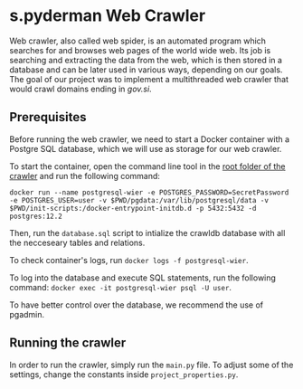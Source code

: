 # s.pyderman Web Crawler

Web crawler, also called web spider, is an automated program which searches for and browses web pages of the world wide web. Its job is searching and extracting the data from the web, which is then stored in a database and can be later used in various ways, depending on our goals. The goal of our project was to implement a multithreaded web crawler that would crawl domains ending in _gov.si_.

## Prerequisites

Before running the web crawler, we need to start a Docker container with a Postgre SQL database, which we will use as storage for our web crawler.

To start the container, open the command line tool in the [root folder of the crawler](/pa1/crawler) and run the following command:
```
docker run --name postgresql-wier -e POSTGRES_PASSWORD=SecretPassword -e POSTGRES_USER=user -v $PWD/pgdata:/var/lib/postgresql/data -v $PWD/init-scripts:/docker-entrypoint-initdb.d -p 5432:5432 -d postgres:12.2
```

Then, run the `database.sql` script to intialize the crawldb database with all the necceseary tables and relations.

To check container's logs, run `docker logs -f postgresql-wier`.

To log into the database and execute SQL statements, run the following command: `docker exec -it postgresql-wier psql -U user`.

To have better control over the database, we recommend the use of pgadmin.

## Running the crawler

In order to run the crawler, simply run the `main.py` file. To adjust some of the settings, change the constants inside `project_properties.py`.